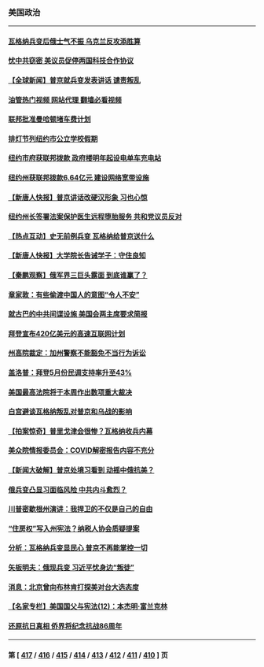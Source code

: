 ### 美国政治
---
#### [瓦格纳兵变后俄士气不振 乌克兰反攻添胜算](../../pages/ncid1078159/n14023619.md?06280045) 
#### [忧中共窃密 美议员促停两国科技合作协议](../../pages/ncid1078159/n14023621.md?06280045) 
#### [【全球新闻】普京就兵变发表讲话 谴责叛乱](../../pages/ncid1078159/n14023400.md?06280045) 
#### [油管热门视频 网站代理 翻墙必看视频](http://138.2.39.72:81/youtube.html?epic-marker?06280045)
#### [联邦批准曼哈顿堵车费计划](../../pages/ncid1078159/n14023259.md?06280045) 
#### [排灯节列纽约市公立学校假期](../../pages/ncid1078159/n14023253.md?06280045) 
#### [纽约市府获联邦拨款 政府楼明年起设电单车充电站](../../pages/ncid1078159/n14023221.md?06280045) 
#### [纽约州获联邦拨款6.64亿元 建设网络宽带设施](../../pages/ncid1078159/n14023231.md?06280045) 
#### [【新唐人快报】普京讲话改硬汉形象 习也心惊](../../pages/ncid1078159/n14023165.md?06280045) 
#### [纽约州长签署法案保护医生远程堕胎服务 共和党议员反对](../../pages/ncid1078159/n14023263.md?06280045) 
#### [【热点互动】史无前例兵变 瓦格纳给普京送什么](../../pages/ncid1078159/n14023160.md?06280045) 
#### [【新唐人快报】大学院长告诫学子：守住良知](../../pages/ncid1078159/n14023240.md?06280045) 
#### [【秦鹏观察】俄军界三巨头露面 到底谁赢了？](../../pages/ncid1078159/n14023122.md?06280045) 
#### [章家敦：有些偷渡中国人的意图“令人不安”](../../pages/ncid1078159/n14023192.md?06280045) 
#### [就古巴的中共间谍设施 美国会两主席要求简报](../../pages/ncid1078159/n14023142.md?06280045) 
#### [拜登宣布420亿美元的高速互联网计划](../../pages/ncid1078159/n14023148.md?06280045) 
#### [州高院裁定：加州警察不能豁免不当行为诉讼](../../pages/ncid1078159/n14023162.md?06280045) 
#### [盖洛普：拜登5月份民调支持率升至43%](../../pages/ncid1078159/n14023135.md?06280045) 
#### [美国最高法院将于本周作出数项重大裁决](../../pages/ncid1078159/n14023014.md?06280045) 
#### [白宫避谈瓦格纳叛乱对普京和乌战的影响](../../pages/ncid1078159/n14023097.md?06280045) 
#### [【拍案惊奇】普⾥戈津会很惨？瓦格纳收兵内幕](../../pages/ncid1078159/n14023072.md?06280045) 
#### [美众院情报委员会：COVID解密报告内容不充分](../../pages/ncid1078159/n14023057.md?06280045) 
#### [【新闻大破解】普京处境习看到 动摇中俄抗美？](../../pages/ncid1078159/n14023035.md?06280045) 
#### [俄兵变凸显习面临风险 中共内斗愈烈？](../../pages/ncid1078159/n14023058.md?06280045) 
#### [川普密歇根州演讲：我捍卫的不仅是自己的自由](../../pages/ncid1078159/n14022993.md?06280045) 
#### [“住房权”写入州宪法？纳税人协会质疑提案](../../pages/ncid1078159/n14023032.md?06280045) 
#### [分析：瓦格纳兵变显民心 普京不再能掌控一切](../../pages/ncid1078159/n14022970.md?06280045) 
#### [矢板明夫：俄现兵变 习近平忧身边“叛徒”](../../pages/ncid1078159/n14022826.md?06280045) 
#### [消息：北京曾向布林肯打探美对台大选态度](../../pages/ncid1078159/n14022811.md?06280045) 
#### [【名家专栏】美国国父与宪法(12)：本杰明‧富兰克林](../../pages/ncid1078159/n14022083.md?06280045) 
#### [还原抗日真相 侨界将纪念抗战86周年](../../pages/ncid1078159/n14022709.md?06280045) 

---
#### 第 [ [417](./417.md?06280045) / [416](./416.md?06280045) / [415](./415.md?06280045) / [414](./414.md?06280045) / [413](./413.md?06280045) / [412](./412.md?06280045) / [411](./411.md?06280045) / [410](./410.md?06280045) ] 页
